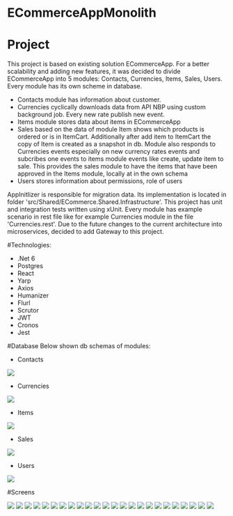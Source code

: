 # ECommerceAppMonolith
# Project
This project is based on existing solution ECommerceApp. For a better scalability and adding new features, it was decided to divide ECommerceApp into 5 modules: Contacts, Currencies, Items, Sales, Users. 
Every module has its own scheme in database. 
- Contacts module has information about customer. 
- Currencies cyclically downloads data from API NBP using custom background job. Every new rate publish new event.
- Items module stores data about items in ECommerceApp
- Sales based on the data of module Item shows which products is ordered or is in ItemCart. Additionally after add item to ItemCart the copy of Item is created as a snapshot in db. Module also responds to Currencies events especially on new currency rates events and subcribes one events to items module events like create, update item to sale. This provides the sales module to have the items that have been approved in the Items module, locally at in the own schema
- Users stores information about permissions, role of users

AppInitlizer is responsible for migration data. Its implementation is located in folder 'src/Shared/ECommerce.Shared.Infrastructure'. This project has unit and integration tests written using xUnit. Every module has example scenario in rest file like for example Currencies module in the file 'Currencies.rest'. 
Due to the future changes to the current architecture into microservices, decided to add Gateway to this project.

#Technologies:
- .Net 6
- Postgres
- React
- Yarp
- Axios
- Humanizer
- Flurl
- Scrutor
- JWT
- Cronos
- Jest

#Database
Below shown db schemas of modules:

- Contacts 

![](https://raw.githubusercontent.com/kamasjdev/ECommerceAppMonolith/main/images/contacts_diagram.png)

- Currencies

![](https://raw.githubusercontent.com/kamasjdev/ECommerceAppMonolith/main/images/currencies_diagram.png)

- Items

![](https://raw.githubusercontent.com/kamasjdev/ECommerceAppMonolith/main/images/items_diagram.png)

- Sales

![](https://raw.githubusercontent.com/kamasjdev/ECommerceAppMonolith/main/images/sales_diagram.png)

- Users

![](https://raw.githubusercontent.com/kamasjdev/ECommerceAppMonolith/main/images/users_diagram.png)

#Screens

![](https://raw.githubusercontent.com/kamasjdev/ECommerceAppMonolith/main/images/image_1.png)
![](https://raw.githubusercontent.com/kamasjdev/ECommerceAppMonolith/main/images/image_2.png)
![](https://raw.githubusercontent.com/kamasjdev/ECommerceAppMonolith/main/images/image_3.png)
![](https://raw.githubusercontent.com/kamasjdev/ECommerceAppMonolith/main/images/image_4.png)
![](https://raw.githubusercontent.com/kamasjdev/ECommerceAppMonolith/main/images/image_5.png)
![](https://raw.githubusercontent.com/kamasjdev/ECommerceAppMonolith/main/images/image_6.png)
![](https://raw.githubusercontent.com/kamasjdev/ECommerceAppMonolith/main/images/image_7.png)
![](https://raw.githubusercontent.com/kamasjdev/ECommerceAppMonolith/main/images/image_8.png)
![](https://raw.githubusercontent.com/kamasjdev/ECommerceAppMonolith/main/images/image_9.png)
![](https://raw.githubusercontent.com/kamasjdev/ECommerceAppMonolith/main/images/image_10.png)
![](https://raw.githubusercontent.com/kamasjdev/ECommerceAppMonolith/main/images/image_11.png)
![](https://raw.githubusercontent.com/kamasjdev/ECommerceAppMonolith/main/images/image_12.png)
![](https://raw.githubusercontent.com/kamasjdev/ECommerceAppMonolith/main/images/image_13.png)
![](https://raw.githubusercontent.com/kamasjdev/ECommerceAppMonolith/main/images/image_14.png)
![](https://raw.githubusercontent.com/kamasjdev/ECommerceAppMonolith/main/images/image_15.png)
![](https://raw.githubusercontent.com/kamasjdev/ECommerceAppMonolith/main/images/image_16.png)
![](https://raw.githubusercontent.com/kamasjdev/ECommerceAppMonolith/main/images/image_17.png)
![](https://raw.githubusercontent.com/kamasjdev/ECommerceAppMonolith/main/images/image_18.png)
![](https://raw.githubusercontent.com/kamasjdev/ECommerceAppMonolith/main/images/image_19.png)
![](https://raw.githubusercontent.com/kamasjdev/ECommerceAppMonolith/main/images/image_20.png)
![](https://raw.githubusercontent.com/kamasjdev/ECommerceAppMonolith/main/images/image_21.png)
![](https://raw.githubusercontent.com/kamasjdev/ECommerceAppMonolith/main/images/image_22.png)
![](https://raw.githubusercontent.com/kamasjdev/ECommerceAppMonolith/main/images/image_23.png)
![](https://raw.githubusercontent.com/kamasjdev/ECommerceAppMonolith/main/images/image_24.png)